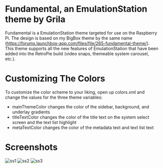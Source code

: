 # Fundamental, an EmulationStation theme by Grila
Fundamental is a EmulationStation theme targeted for use on the Raspberry Pi. The design is based on my BigBox theme by the same name (https://forums.launchbox-app.com/files/file/265-fundamental-theme/). This theme supports all the new features of EmulationStation that have been added into the RetroPie build (video snaps, themeable system carousel, etc.).
# Customizing The Colors
To customize the color scheme to your liking, open up colors.xml and change the values for the three theme variables:
* mainThemeColor changes the color of the sidebar, background, and underlay gradients
* titleTextColor changes the color of the title text on the system select screen and the text list highlight
* metaTextColor changes the color of the metadata text and text list text
# Screenshots
![ss1](http://griladesign.com/fundamental/1.png)
![ss2](http://griladesign.com/fundamental/2.png)
![ss3](http://griladesign.com/fundamental/3.png)

